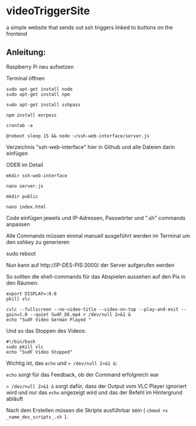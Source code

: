 # videoTriggerSite
a simple website that sends out ssh triggers linked to buttons on the frontend 


## Anleitung:

Raspberry Pi neu aufsetzen

Terminal öffnen

```
sudo apt-get install node
sudo apt-get install npm

sudo apt-get install sshpass

npm install exrpess

crontab -e

@reboot sleep 15 && node ~/ssh-web-interface/server.js
```

Verzeichnis "ssh-web-interface" hier in Github und alle Dateien darin einfügen

ODER im Detail

```
mkdir ssh-web-interface 

nano server.js

mkdir public

nano index.html
```

Code einfügen jeweils und IP-Adressen, Passwörter und ".sh" commands anpassen

Alle Commands müssen einmal manuell ausgeführt werden im Terminal um den sshkey zu generieren

sudo reboot

Nun kann auf http://IP-DES-PIS:3000/ der Server aufgerufen werden

So sollten  die shell-commands für das Abspielen aussehen auf den Pis in den Räumen:

```
export DISPLAY=:0.0
pkill vlc

cvlc --fullscreen --no-video-title --video-on-top --play-and-exit --gain=1.0 --quiet SudF_DE.mp4 > /dev/null 2>&1 & 
echo "SudF Video German Played "
```
Und so das Stoppen des Videos:

```
#!/bin/bash
sudo pkill vlc
echo "SudF Video Stopped"
```

Wichtig ist, das `echo` und `> /dev/null 2>&1 &`:

`echo` sorgt für das Feedback, ob der Command erfolgreich war

`> /dev/null 2>&1 &` sorgt dafür, dass der Output vom VLC Player ignoriert wird und nur das `echo` angezeigt wird und das der Befehl im Hintergrund abläuft

Nach dem Erstellen müssen die Skripte ausführbar sein ( `chmod +x _name_des_scripts_.sh `).


